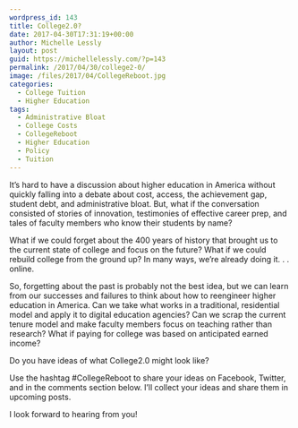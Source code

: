 ```yaml
---
wordpress_id: 143
title: College2.0?
date: 2017-04-30T17:31:19+00:00
author: Michelle Lessly
layout: post
guid: https://michellelessly.com/?p=143
permalink: /2017/04/30/college2-0/
image: /files/2017/04/CollegeReboot.jpg
categories:
  - College Tuition
  - Higher Education
tags:
  - Administrative Bloat
  - College Costs
  - CollegeReboot
  - Higher Education
  - Policy
  - Tuition
---
```

It’s hard to have a discussion about higher education in America without quickly falling into a debate about cost, access, the achievement gap, student debt, and administrative bloat. But, what if the conversation consisted of stories of innovation, testimonies of effective career prep, and tales of faculty members who know their students by name?

What if we could forget about the 400 years of history that brought us to the current state of college and focus on the future? What if we could rebuild college from the ground up? In many ways, we’re already doing it. . . online.

So, forgetting about the past is probably not the best idea, but we can learn from our successes and failures to think about how to reengineer higher education in America. Can we take what works in a traditional, residential model and apply it to digital education agencies? Can we scrap the current tenure model and make faculty members focus on teaching rather than research? What if paying for college was based on anticipated earned income?

Do you have ideas of what College2.0 might look like?

Use the hashtag #CollegeReboot to share your ideas on Facebook, Twitter, and in the comments section below. I’ll collect your ideas and share them in upcoming posts.

I look forward to hearing from you!
